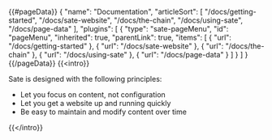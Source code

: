 {{#pageData}}
{
    "name": "Documentation",
    "articleSort": [
        "/docs/getting-started",
        "/docs/sate-website",
        "/docs/the-chain",
        "/docs/using-sate",
        "/docs/page-data"
    ],
    "plugins": [
        {
            "type": "sate-pageMenu",
            "id": "pageMenu",
            "inherited": true,
            "parentLink": true,
            "items": [
                {
                    "url": "/docs/getting-started"
                },
                {
                    "url": "/docs/sate-website"
                },
                {
                    "url": "/docs/the-chain"
                },
                {
                    "url": "/docs/using-sate"
                },
                {
                    "url": "/docs/page-data"
                }
            ]
        }
    ]
}
{{/pageData}}
{{<intro}}

Sate is designed with the following principles:

 * Let you focus on content, not configuration
 * Let you get a website up and running quickly
 * Be easy to maintain and modify content over time

{{</intro}}

